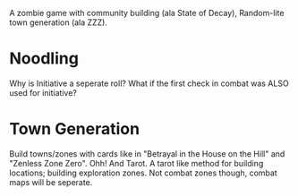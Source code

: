 A zombie game with community building (ala State of Decay), Random-lite town generation (ala ZZZ).

# Noodling

Why is Initiative a seperate roll? What if the first check in combat was ALSO used for initiative?

# Town Generation

Build towns/zones with cards like in "Betrayal in the House on the Hill" and "Zenless Zone Zero". Ohh! And Tarot. A tarot like method for building locations; building exploration zones. Not combat zones though, combat maps will be seperate.
